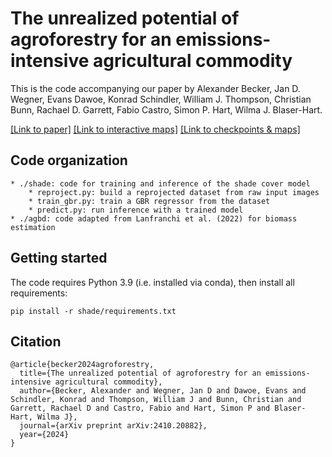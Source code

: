 # The unrealized potential of agroforestry for an emissions-intensive agricultural commodity

This is the code accompanying our paper by Alexander Becker, Jan D. Wegner, Evans Dawoe, Konrad Schindler, William J. Thompson, Christian Bunn, Rachael D. Garrett, Fabio Castro, Simon P. Hart, Wilma J. Blaser-Hart.

[[Link to paper]](https://arxiv.org/abs/2410.20882) 
[[Link to interactive maps]](https://albecker.users.earthengine.app/view/agroforestry)
[[Link to checkpoints & maps]](https://share.phys.ethz.ch/~pf/albecker/agroforestry/)

## Code organization

```
* ./shade: code for training and inference of the shade cover model
    * reproject.py: build a reprojected dataset from raw input images
    * train_gbr.py: train a GBR regressor from the dataset
    * predict.py: run inference with a trained model
* ./agbd: code adapted from Lanfranchi et al. (2022) for biomass estimation
```

## Getting started
The code requires Python 3.9 (i.e. installed via conda), then install all requirements:
```
pip install -r shade/requirements.txt
```

## Citation
```
@article{becker2024agroforestry,
  title={The unrealized potential of agroforestry for an emissions-intensive agricultural commodity},
  author={Becker, Alexander and Wegner, Jan D and Dawoe, Evans and Schindler, Konrad and Thompson, William J and Bunn, Christian and Garrett, Rachael D and Castro, Fabio and Hart, Simon P and Blaser-Hart, Wilma J},
  journal={arXiv preprint arXiv:2410.20882},
  year={2024}
}
```
